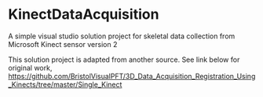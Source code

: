 # KinectDataAcquisition
A simple visual studio solution project for skeletal data collection from Microsoft Kinect sensor version 2

This solution project is adapted from another source. See link below for original work,
https://github.com/BristolVisualPFT/3D_Data_Acquisition_Registration_Using_Kinects/tree/master/Single_Kinect
